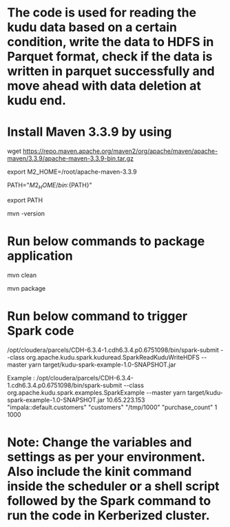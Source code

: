 # The code is used for reading the kudu data based on a certain condition, write the data to HDFS in Parquet format, check if the data is written in parquet successfully and move ahead with data deletion at kudu end.



# Install Maven 3.3.9 by using 

  wget https://repo.maven.apache.org/maven2/org/apache/maven/apache-maven/3.3.9/apache-maven-3.3.9-bin.tar.gz
  
  export M2_HOME=/root/apache-maven-3.3.9
  
  PATH="${M2_HOME}/bin:${PATH}"
  
  export PATH
  
  mvn -version
  
# Run below commands to package application
  mvn clean
  
  mvn package
  
# Run below command to trigger Spark code

  /opt/cloudera/parcels/CDH-6.3.4-1.cdh6.3.4.p0.6751098/bin/spark-submit --class org.apache.kudu.spark.kuduread.SparkReadKuduWriteHDFS --master yarn target/kudu-spark-example-1.0-SNAPSHOT.jar <kudu master server> <kudu table name> <impala table name> <hdfs location to generate parquet> <column name for where clause> <coalesce count> <limit for comparing the rows>
  
  Example :
  /opt/cloudera/parcels/CDH-6.3.4-1.cdh6.3.4.p0.6751098/bin/spark-submit --class org.apache.kudu.spark.examples.SparkExample --master yarn target/kudu-spark-example-1.0-SNAPSHOT.jar 10.65.223.153 "impala::default.customers" "customers" "/tmp/1000" "purchase_count" 1 1000

# Note: Change the variables and settings as per your environment. Also include the kinit command inside the scheduler or a shell script followed by the Spark command to run the code in Kerberized cluster.
